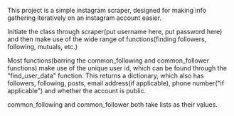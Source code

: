 This project is a simple instagram scraper, designed for making info gathering iteratively on an instagram account easier.

Initiate the class through scraper(put username here, put password here) and then make use of the wide range of functions(finding followers, following, mutuals, etc.)

Most functions(barring the common_following and common_follower functions) make use of the unique user id, which can be found through the "find_user_data" function. This returns a dictionary, which also has followers, following, posts, email address(if applicable), phone number("if applicable") and whether the account is public.

common_following and common_follower both take lists as their values.

